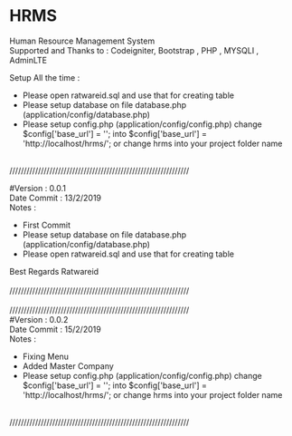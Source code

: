 # HRMS
Human Resource Management System <br/>
Supported and Thanks to : Codeigniter, Bootstrap , PHP , MYSQLI , AdminLTE <br/>

Setup All the time :<br/>
 
  - Please open ratwareid.sql and use that for creating table<br/>
  - Please setup database on file database.php (application/config/database.php) <br/>
  - Please setup config.php (application/config/config.php) change $config['base_url'] = ''; into $config['base_url'] =     'http://localhost/hrms/'; or change hrms into your project folder name <br/>
  
<br/>/////////////////////////////////////////////////////////////// <br/>

#Version : 0.0.1 <br/>
Date Commit : 13/2/2019 <br/>
Notes : <br/>
  - First Commit <br/>
  - Please setup database on file database.php (application/config/database.php) <br/>
  - Please open ratwareid.sql and use that for creating table<br/>
 
Best Regards Ratwareid <br/>
 <br/>///////////////////////////////////////////////////////////////<br/>
 <br/>///////////////////////////////////////////////////////////////<br/>
#Version : 0.0.2 <br/>
Date Commit : 15/2/2019 <br/>
Notes : <br/>
  - Fixing Menu <br/>
  - Added Master Company <br/>
  - Please setup config.php (application/config/config.php) change $config['base_url'] = ''; into $config['base_url'] = 'http://localhost/hrms/'; or change hrms into your project folder name <br/>
  
 <br/>///////////////////////////////////////////////////////////////<br/>
 
